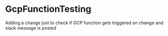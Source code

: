 # GcpFunctionTesting

Adding a change just to check if GCP function gets triggered on change and slack message is posted
